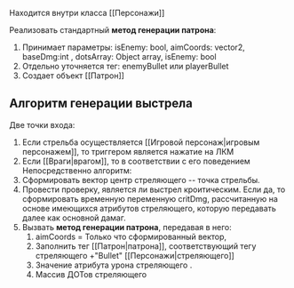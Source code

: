 Находится внутри класса [[Персонажи]]

Реализовать стандартный **метод генерации патрона**:
1. Принимает параметры: isEnemy: bool, aimCoords: vector2, baseDmg:int , dotsArray: Object array, isEnemy: bool
2. Отдельно уточняется тег: enemyBullet или playerBullet
3. Создает объект [[Патрон]]


## Алгоритм генерации выстрела

Две точки входа: 
1. Если стрельба осуществляется [[Игровой персонаж|игровым персонажем]], то триггером является нажатие на ЛКМ
2. Если [[Враги|врагом]], то в соответствии с его поведением
Непосредственно алгоритм: 
1. Сформировать вектор центр стреляющего -- точка стрельбы. 
2. Провести проверку, является ли выстрел кроитическим. Если да, то сформировать временную переменную critDmg, рассчитанную на основе имеющихся атрибутов стреляющего, которую передавать далее как основной дамаг. 
3. Вызвать **метод генерации патрона**, передавая в него: 
	1. aimCoords = Только что сформированный вектор, 
	2. Заполнить тег [[Патрон|патрона]], соответствующий тегу стреляющего +"Bullet" [[Персонажи|стреляющего]]
	3. Значение атрибута урона стреляющего .
	4. Массив ДОТов стреляющего